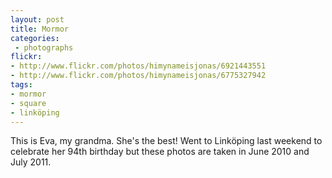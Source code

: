 ```yaml
---
layout: post
title: Mormor
categories:
 - photographs
flickr:
- http://www.flickr.com/photos/himynameisjonas/6921443551
- http://www.flickr.com/photos/himynameisjonas/6775327942
tags:
- mormor
- square
- linköping
---
```

This is Eva, my grandma. She's the best! Went to Linköping last weekend to celebrate her 94th birthday but these photos are taken in June 2010 and July 2011.

